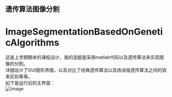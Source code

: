 ## 遗传算法图像分割
# ImageSegmentationBasedOnGeneticAlgorithms
这是上学期期末的课程设计，我的选题是采用matlab代码以及遗传算法来实现图像的分割。  
详细设计了GUI图形界面，以及对比了经典遗传算法以及改进版遗传算法之间的效率区别等等。  
如下是运行后的主界面：  
![image](https://github.com/Nocami/ImageSegmentatiOnBasedonGenetic-Algorithms/blob/master/readme%E5%9B%BE%E7%89%87%EF%BC%88%E4%B8%8E%E9%A1%B9%E7%9B%AE%E6%97%A0%E5%85%B3%EF%BC%89/1.png)

